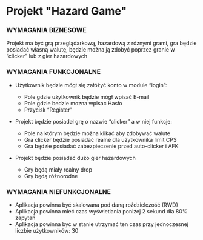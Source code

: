 # Projekt "Hazard Game"

### WYMAGANIA BIZNESOWE

Projekt ma być grą przeglądarkową, hazardową z różnymi grami, gra będzie posiadać własną walutę, będzie można ją zdobyć poprzez granie w “clicker” lub z gier hazardowych

### WYMAGANIA FUNKCJONALNE

+ Użytkownik będzie mógł się załóżyć konto w module “login”:
    * Pole gdzie użytkownik będzie mógł wpisać E-mail
    * Pole gdzie bedzie mozna wpisac Hasło
    * Przycisk “Register"

+ Projekt będzie posiadał grę o nazwie “clicker” a w niej funkcje:
	* Pole na którym będzie można klikać aby zdobywać walute
	* Gra clicker będzie posiadać realne dla użytkownika limit CPS 
	* Gra będzie posiadać zabezpieczenie przed auto-clicker i AFK
+ Projekt będzie posiadać dużo gier hazardowych
	* Gry będą miały realny drop
	* Gry będą różnorodne

### WYMAGANIA NIEFUNKCJONALNE
- Aplikacja powinna być skalowana pod daną roździelczość (RWD)
- Aplikacja powinna mieć czas wyświetlania poniżej 2 sekund dla 80% zapytań
- Aplikacja powinna być w stanie utrzymać ten czas przy jednoczesnej liczbie użytkowników: 30
